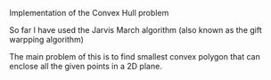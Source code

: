 Implementation of the Convex Hull problem 

So far I have used the Jarvis March algorithm (also known as the gift warpping algorithm)

The main problem of this is to find smallest convex polygon that can enclose all the given points in a 2D plane. 
